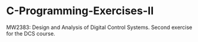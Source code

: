 # C-Programming-Exercises-II
MW2383: Design and Analysis of Digital Control Systems. Second exercise for the DCS course. 
